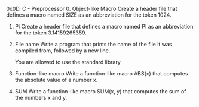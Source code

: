 0x0D. C - Preprocessor
0. Object-like Macro 
Create a header file that defines a macro named SIZE as an abbreviation for the token 1024.
1. Pi 
Create a header file that defines a macro named PI as an abbreviation for the token 3.14159265359.
2. File name 
Write a program that prints the name of the file it was compiled from, followed by a new line.

    You are allowed to use the standard library
3. Function-like macro 
Write a function-like macro ABS(x) that computes the absolute value of a number x.
4. SUM 
Write a function-like macro SUM(x, y) that computes the sum of the numbers x and y.
